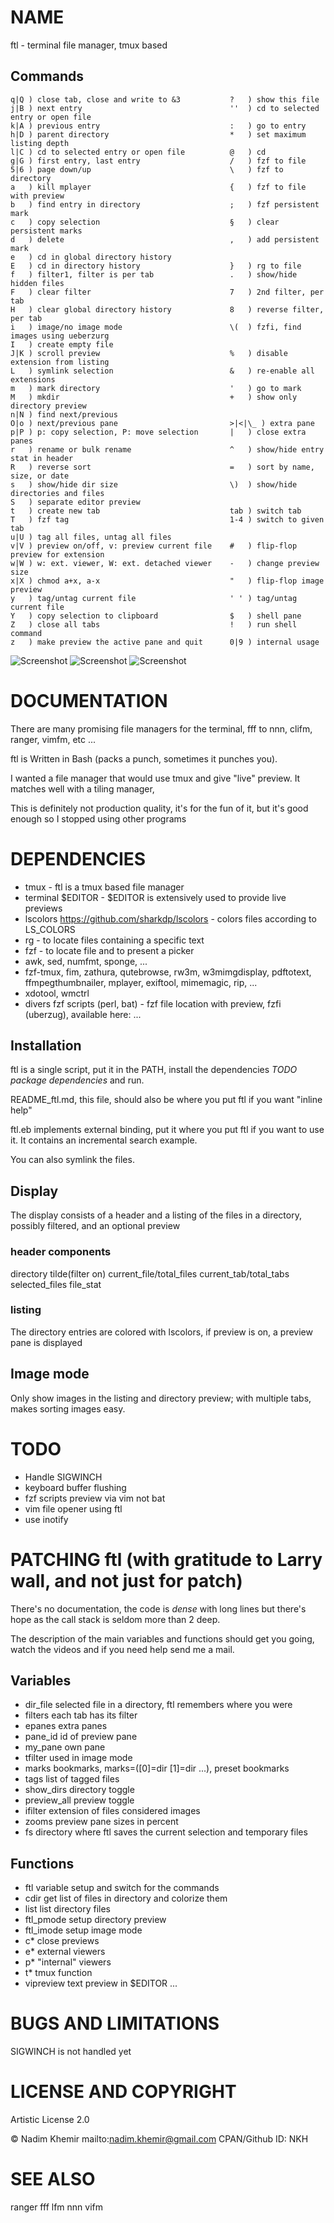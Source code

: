 # NAME

ftl - terminal file manager, tmux based

## Commands
```
q|Q ) close tab, close and write to &3           ?   ) show this file
j|B ) next entry                                 ''  ) cd to selected entry or open file
k|A ) previous entry                             :   ) go to entry
h|D ) parent directory                           *   ) set maximum listing depth
l|C ) cd to selected entry or open file          @   ) cd
g|G ) first entry, last entry                    /   ) fzf to file
5|6 ) page down/up                               \   ) fzf to directory        
a   ) kill mplayer                               {   ) fzf to file with preview
b   ) find entry in directory                    ;   ) fzf persistent mark
c   ) copy selection                             §   ) clear persistent marks
d   ) delete                                     ,   ) add persistent mark
e   ) cd in global directory history                    
E   ) cd in directory history                    }   ) rg to file
f   ) filter1, filter is per tab                 .   ) show/hide hidden files
F   ) clear filter                               7   ) 2nd filter, per tab
H   ) clear global directory history             8   ) reverse filter, per tab
i   ) image/no image mode                        \(  ) fzfi, find images using ueberzurg 
I   ) create empty file
J|K ) scroll preview                             %   ) disable extension from listing
L   ) symlink selection                          &   ) re-enable all extensions
m   ) mark directory                             '   ) go to mark
M   ) mkdir                                      +   ) show only directory preview
n|N ) find next/previous                         
O|o ) next/previous pane                         >|<|\_ ) extra pane
p|P ) p: copy selection, P: move selection       |   ) close extra panes
r   ) rename or bulk rename                      ^   ) show/hide entry stat in header
R   ) reverse sort                               =   ) sort by name, size, or date
s   ) show/hide dir size                         \)  ) show/hide directories and files
S   ) separate editor preview                    
t   ) create new tab                             tab ) switch tab
T   ) fzf tag                                    1-4 ) switch to given tab
u|U ) tag all files, untag all files             
v|V ) preview on/off, v: preview current file    #   ) flip-flop preview for extension
w|W ) w: ext. viewer, W: ext. detached viewer    -   ) change preview size
x|X ) chmod a+x, a-x                             "   ) flip-flop image preview
y   ) tag/untag current file                     ' ' ) tag/untag current file
Y   ) copy selection to clipboard                $   ) shell pane
Z   ) close all tabs                             !   ) run shell command
z   ) make preview the active pane and quit      0|9 ) internal usage

```

![Screenshot](https://raw.github.com/nkh/ftl/master/screenshots/ftl.png)
![Screenshot](https://raw.github.com/nkh/ftl/master/screenshots/image_preview.png)
![Screenshot](https://raw.github.com/nkh/ftl/master/screenshots/tiled.png)

# DOCUMENTATION

There are many promising file managers for the terminal, fff to nnn, clifm, ranger, vimfm, etc ... 

ftl is Written in Bash (packs a punch, sometimes it punches you).

I wanted a file manager that would use tmux and give "live" preview. It matches well with a tiling manager,

This is definitely not production quality, it's for the fun of it, but it's good enough so I stopped using other programs

# DEPENDENCIES

- tmux     - ftl is a tmux based file manager
- terminal $EDITOR - $EDITOR is extensively used to provide live previews
- lscolors <https://github.com/sharkdp/lscolors> - colors files according to LS_COLORS
- rg       - to locate files containing a specific text
- fzf      - to locate file and to present a picker
- awk, sed, numfmt, sponge, ...
- fzf-tmux, fim, zathura, qutebrowse, rw3m, w3mimgdisplay, pdftotext, ffmpegthumbnailer, mplayer, exiftool, mimemagic, rip, ...
- xdotool, wmctrl
- divers fzf scripts (perl, bat) - fzf file location with preview, fzfi (uberzug), available here: ...

## Installation

ftl is a single script, put it in the PATH, install the dependencies *TODO package dependencies* and run.

README_ftl.md, this file, should also be where you put ftl if you want "inline help"

ftl.eb implements external binding, put it where you put ftl if you want to use it. It contains an incremental
search example.

You can also symlink the files.

## Display

The display consists of a header and a listing of the files in a directory, possibly filtered, and an optional preview

### header components

directory tilde(filter on) current_file/total_files current_tab/total_tabs selected_files file_stat

### listing

The directory entries are colored with lscolors, if preview is on, a preview pane is displayed

## Image mode

Only show images in the listing and directory preview; with multiple tabs, makes sorting images easy.

# TODO

- Handle SIGWINCH
- keyboard buffer flushing
- fzf scripts preview via vim not bat
- vim file opener using ftl
- use inotify
 
# PATCHING ftl (with gratitude to Larry wall, and not just for patch)

There's no documentation, the code is *dense* with long lines but there's hope as
the call stack is seldom more than 2 deep.

The description of the main variables and functions should get you going, watch the
videos and if you need help send me a mail.

## Variables

- dir_file    selected file in a directory, ftl remembers where you were
- filters     each tab has its filter
- epanes      extra panes 
- pane_id     id of preview pane
- my_pane     own pane
- tfilter     used in image mode
- marks       bookmarks, marks=([0]=dir [1]=dir ...), preset bookmarks
- tags        list of tagged files
- show_dirs   directory toggle
- preview_all preview toggle
- ifilter     extension of files considered images
- zooms       preview pane sizes in percent
- fs          directory where ftl saves the current selection and temporary files

## Functions

- ftl       variable setup and switch for the commands
- cdir      get list of files in directory and colorize them
- list      list directory files
- ftl_pmode setup directory preview
- ftl_imode setup image mode
- c*        close previews
- e*        external viewers
- p*        "internal" viewers
- t*        tmux function
- vipreview text preview in $EDITOR
...

# BUGS AND LIMITATIONS

SIGWINCH is not handled yet

# LICENSE AND COPYRIGHT

Artistic License 2.0

© Nadim Khemir
mailto:nadim.khemir@gmail.com
CPAN/Github ID: NKH

# SEE ALSO

ranger
fff
lfm
nnn
vifm

